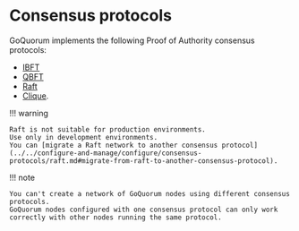 # Consensus protocols

GoQuorum implements the following Proof of Authority consensus protocols:

* [IBFT](../../configure-and-manage/configure/consensus-protocols/ibft.md)
* [QBFT](../../configure-and-manage/configure/consensus-protocols/qbft.md)
* [Raft](../../configure-and-manage/configure/consensus-protocols/raft.md)
* [Clique](../../configure-and-manage/configure/consensus-protocols/clique.md).

!!! warning

    Raft is not suitable for production environments.
    Use only in development environments.
    You can [migrate a Raft network to another consensus protocol](../../configure-and-manage/configure/consensus-protocols/raft.md#migrate-from-raft-to-another-consensus-protocol).

!!! note

    You can't create a network of GoQuorum nodes using different consensus protocols.
    GoQuorum nodes configured with one consensus protocol can only work correctly with other nodes running the same protocol.
